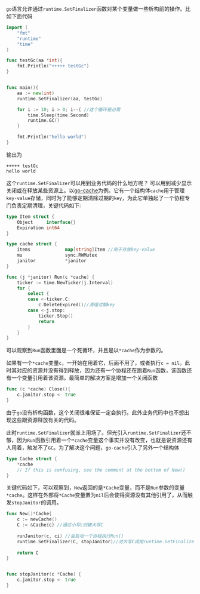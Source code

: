 `go`语言允许通过`runtime.SetFinalizer`函数对某个变量做一些析构前的操作。比如下面代码

```go
import (
	"fmt"
	"runtime"
	"time"
)

func testGc(aa *int){
	fmt.Println("+++++ testGc")
}


func main(){
	aa := new(int)
	runtime.SetFinalizer(aa, testGc)

	for i := 10; i > 0; i--{ //这个循环是必需
		time.Sleep(time.Second)
		runtime.GC()
	}

	fmt.Println("hello world")
}
```



输出为

```text
+++++ testGc
hello world
```



这个`runtime.SetFinalizer`可以用到业务代码的什么地方呢？ 可以用到减少显示关闭或在释放某些资源上。以[go-cache](https://github.com/patrickmn/go-cache)为例。它有一个结构体`cache`用于管理`key-value`存储，同时为了能够定期清除过期的`key`，为此它单独起了一个协程专门负责定期清理，关键代码如下:

```go
type Item struct {
	Object     interface{}
	Expiration int64
}

type cache struct {
	items             map[string]Item //用于存放key-value
	mu                sync.RWMutex
	janitor           *janitor
}

func (j *janitor) Run(c *cache) {
	ticker := time.NewTicker(j.Interval)
	for {
		select {
		case <-ticker.C:
			c.DeleteExpired()//清理过期key
		case <-j.stop:
			ticker.Stop()
			return
		}
	}
}
```

可以观察到`Run`函数里面是一个死循环，并且是以`*cache`作为参数的。

如果有一个`*cache`变量`c`，一开始在用着它，后面不用了，或者执行`c = nil`。此时其对应的资源并没有得到释放，因为还有一个协程还在跑着`Run`函数，该函数还有一个变量引用着该资源。最简单的解决方案是增加一个关闭函数

```go
func (c *cache) Close(){
    c.janitor.stop <- true
}
```

由于`go`没有析构函数，这个关闭很难保证一定会执行。此外业务代码中也不想出现这些跟资源释放有关的代码。



此时`runtime.SetFinalizer`就派上用场了。但光引入`runtime.SetFinalizer`还不够，因为`Run`函数引用着一个`*cache`变量这个事实并没有改变，也就是说资源还有人用着，触发不了`GC`。为了解决这个问题，`go-cache`引入了另外一个结构体

```go
type Cache struct {
	*cache
	// If this is confusing, see the comment at the bottom of New()
}
```



关键代码如下，可以观察到，`New`返回的是`*Cache`变量，而不是`Run`参数的变量`*cache`。这样在外部将`*Cache`变量置为`nil`后会使得资源没有其他引用了，从而触发`stopJanitor`的调用。

```go
func New()*Cache{
    c := newCache()
	C := &Cache{c} //通过小写c创建大写C
    
    runJanitor(c, ci) //会启动一个协程执行Run()
	runtime.SetFinalizer(C, stopJanitor)//对大写C调用runtime.SetFinalizer
	
    return C
}	


func stopJanitor(c *Cache) {
	c.janitor.stop <- true
}
```

